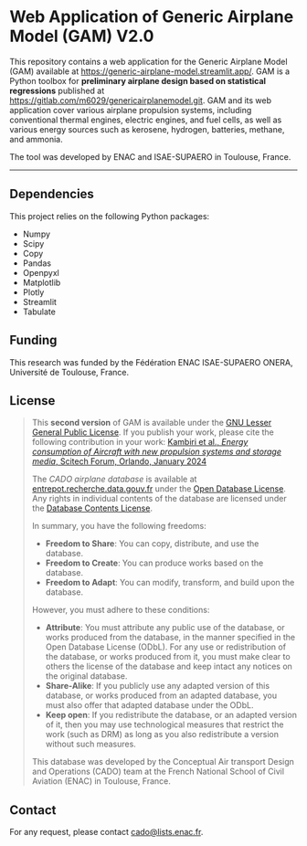 # Web Application of Generic Airplane Model (GAM) V2.0

This repository contains a web application for the Generic Airplane Model (GAM) available at <https://generic-airplane-model.streamlit.app/>. GAM is a Python toolbox for **preliminary airplane design based on statistical regressions** published at <https://gitlab.com/m6029/genericairplanemodel.git>. GAM and its web application cover various airplane propulsion systems, including conventional thermal engines, electric engines, and fuel cells, as well as various energy sources such as kerosene, hydrogen, batteries, methane, and ammonia.

The tool was developed by ENAC and ISAE-SUPAERO in Toulouse, France.

***
## Dependencies
This project relies on the following Python packages:
- Numpy
- Scipy
- Copy
- Pandas
- Openpyxl
- Matplotlib
- Plotly
- Streamlit
- Tabulate

## Funding

This research was funded by the Fédération ENAC ISAE-SUPAERO ONERA, Université de Toulouse, France.

## License

> This **second version** of GAM is available under the [GNU Lesser General Public License](LICENSE.txt).
> If you publish your work, please cite the following contribution in your work:
[Kambiri et al., *Energy consumption of Aircraft with new propulsion systems
and storage media*, Scitech Forum, Orlando, January 2024](https://doi.org/10.2514/6.2024-1707)
> 
> The *CADO airplane database* is available at [entrepot.recherche.data.gouv.fr](https://doi.org/10.57745/LLRJO0) under the [Open Database License](database/DATABASE_LICENSE.txt). Any rights in individual contents of the database are licensed under the [Database Contents License](http://opendatacommons.org/licenses/dbcl/1.0/).
> 
> In summary, you have the following freedoms:
> * **Freedom to Share**: You can copy, distribute, and use the database.
> * **Freedom to Create**: You can produce works based on the database.
> * **Freedom to Adapt**: You can modify, transform, and build upon the database.
> 
> However, you must adhere to these conditions:
> 
> * **Attribute**: You must attribute any public use of the database, or works produced from the database, in the manner specified in the Open Database License (ODbL). For any use or redistribution of the database, or works produced from it, you must make clear to others the license of the database and keep intact any notices on the original database. 
> * **Share-Alike**: If you publicly use any adapted version of this database, or works produced from an adapted database, you must also offer that adapted database under the ODbL. 
> * **Keep open**: If you redistribute the database, or an adapted version of it, then you may use technological measures that restrict the work (such as DRM) as long as you also redistribute a version without such measures.
> 
> This database was developed by the Conceptual Air transport Design and Operations (CADO) team at the French National School of Civil Aviation (ENAC) in Toulouse, France.


## Contact

For any request, please contact <cado@lists.enac.fr>.


